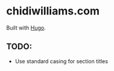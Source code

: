 # chidiwilliams.com

Built with [Hugo](https://gohugo.io/).

## TODO:

- Use standard casing for section titles
